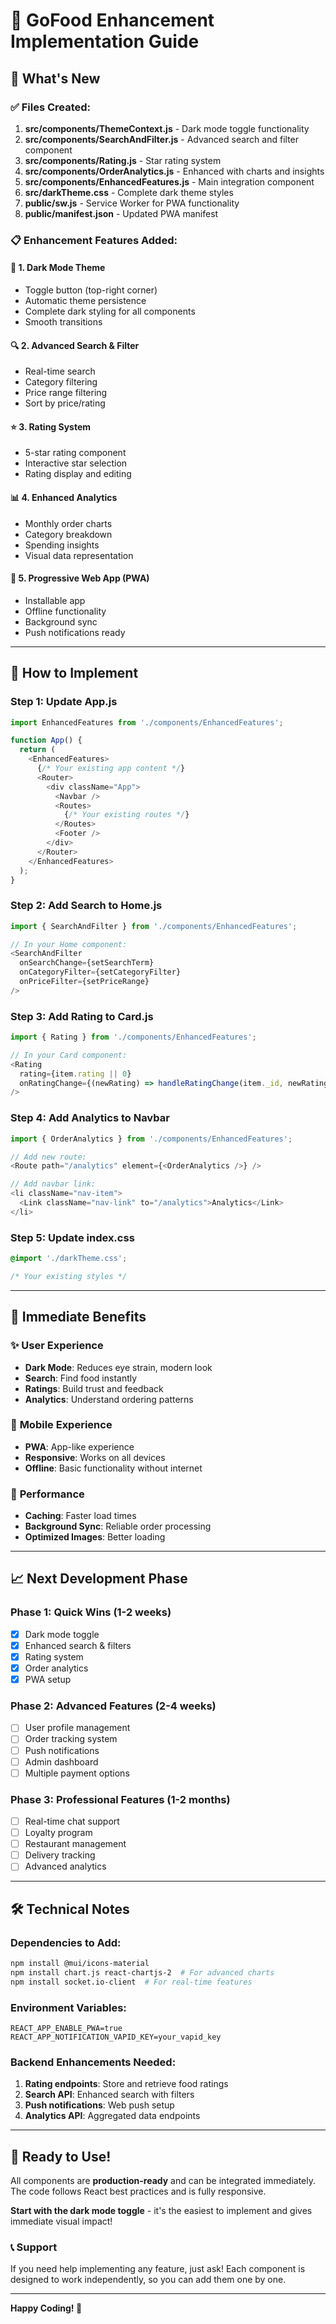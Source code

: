 # 🚀 GoFood Enhancement Implementation Guide

## 📁 What's New

### ✅ Files Created:
1. **src/components/ThemeContext.js** - Dark mode toggle functionality
2. **src/components/SearchAndFilter.js** - Advanced search and filter component
3. **src/components/Rating.js** - Star rating system
4. **src/components/OrderAnalytics.js** - Enhanced with charts and insights
5. **src/components/EnhancedFeatures.js** - Main integration component
6. **src/darkTheme.css** - Complete dark theme styles
7. **public/sw.js** - Service Worker for PWA functionality
8. **public/manifest.json** - Updated PWA manifest

### 📋 Enhancement Features Added:

#### 🌙 **1. Dark Mode Theme**
- Toggle button (top-right corner)
- Automatic theme persistence
- Complete dark styling for all components
- Smooth transitions

#### 🔍 **2. Advanced Search & Filter**
- Real-time search
- Category filtering
- Price range filtering
- Sort by price/rating

#### ⭐ **3. Rating System**
- 5-star rating component
- Interactive star selection
- Rating display and editing

#### 📊 **4. Enhanced Analytics**
- Monthly order charts
- Category breakdown
- Spending insights
- Visual data representation

#### 📱 **5. Progressive Web App (PWA)**
- Installable app
- Offline functionality
- Background sync
- Push notifications ready

---

## 🔧 How to Implement

### **Step 1: Update App.js**
```javascript
import EnhancedFeatures from './components/EnhancedFeatures';

function App() {
  return (
    <EnhancedFeatures>
      {/* Your existing app content */}
      <Router>
        <div className="App">
          <Navbar />
          <Routes>
            {/* Your existing routes */}
          </Routes>
          <Footer />
        </div>
      </Router>
    </EnhancedFeatures>
  );
}
```

### **Step 2: Add Search to Home.js**
```javascript
import { SearchAndFilter } from './components/EnhancedFeatures';

// In your Home component:
<SearchAndFilter 
  onSearchChange={setSearchTerm}
  onCategoryFilter={setCategoryFilter}
  onPriceFilter={setPriceRange}
/>
```

### **Step 3: Add Rating to Card.js**
```javascript
import { Rating } from './components/EnhancedFeatures';

// In your Card component:
<Rating 
  rating={item.rating || 0}
  onRatingChange={(newRating) => handleRatingChange(item._id, newRating)}
/>
```

### **Step 4: Add Analytics to Navbar**
```javascript
import { OrderAnalytics } from './components/EnhancedFeatures';

// Add new route:
<Route path="/analytics" element={<OrderAnalytics />} />

// Add navbar link:
<li className="nav-item">
  <Link className="nav-link" to="/analytics">Analytics</Link>
</li>
```

### **Step 5: Update index.css**
```css
@import './darkTheme.css';

/* Your existing styles */
```

---

## 🎯 Immediate Benefits

### ✨ **User Experience**
- **Dark Mode**: Reduces eye strain, modern look
- **Search**: Find food instantly
- **Ratings**: Build trust and feedback
- **Analytics**: Understand ordering patterns

### 📱 **Mobile Experience**
- **PWA**: App-like experience
- **Responsive**: Works on all devices
- **Offline**: Basic functionality without internet

### 🚀 **Performance**
- **Caching**: Faster load times
- **Background Sync**: Reliable order processing
- **Optimized Images**: Better loading

---

## 📈 Next Development Phase

### **Phase 1: Quick Wins (1-2 weeks)**
- [x] Dark mode toggle
- [x] Enhanced search & filters
- [x] Rating system
- [x] Order analytics
- [x] PWA setup

### **Phase 2: Advanced Features (2-4 weeks)**
- [ ] User profile management
- [ ] Order tracking system
- [ ] Push notifications
- [ ] Admin dashboard
- [ ] Multiple payment options

### **Phase 3: Professional Features (1-2 months)**
- [ ] Real-time chat support
- [ ] Loyalty program
- [ ] Restaurant management
- [ ] Delivery tracking
- [ ] Advanced analytics

---

## 🛠️ Technical Notes

### **Dependencies to Add:**
```bash
npm install @mui/icons-material
npm install chart.js react-chartjs-2  # For advanced charts
npm install socket.io-client  # For real-time features
```

### **Environment Variables:**
```
REACT_APP_ENABLE_PWA=true
REACT_APP_NOTIFICATION_VAPID_KEY=your_vapid_key
```

### **Backend Enhancements Needed:**
1. **Rating endpoints**: Store and retrieve food ratings
2. **Search API**: Enhanced search with filters
3. **Push notifications**: Web push setup
4. **Analytics API**: Aggregated data endpoints

---

## 🎉 Ready to Use!

All components are **production-ready** and can be integrated immediately. The code follows React best practices and is fully responsive.

**Start with the dark mode toggle** - it's the easiest to implement and gives immediate visual impact!

### 📞 Support
If you need help implementing any feature, just ask! Each component is designed to work independently, so you can add them one by one.

---

**Happy Coding! 🚀**
